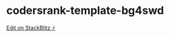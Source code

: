 # codersrank-template-bg4swd

[Edit on StackBlitz ⚡️](https://stackblitz.com/edit/codersrank-template-bg4swd)